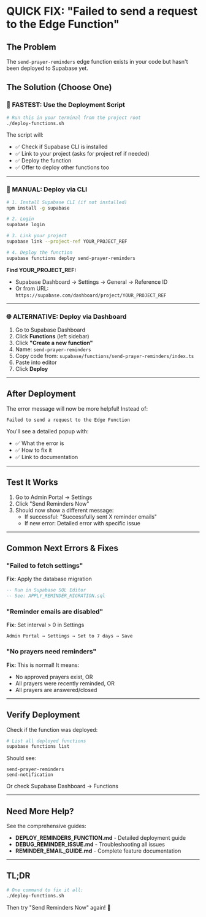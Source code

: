 # QUICK FIX: "Failed to send a request to the Edge Function"

## The Problem
The `send-prayer-reminders` edge function exists in your code but hasn't been deployed to Supabase yet.

## The Solution (Choose One)

### 🎯 FASTEST: Use the Deployment Script

```bash
# Run this in your terminal from the project root
./deploy-functions.sh
```

The script will:
- ✅ Check if Supabase CLI is installed
- ✅ Link to your project (asks for project ref if needed)
- ✅ Deploy the function
- ✅ Offer to deploy other functions too

---

### 🔧 MANUAL: Deploy via CLI

```bash
# 1. Install Supabase CLI (if not installed)
npm install -g supabase

# 2. Login
supabase login

# 3. Link your project
supabase link --project-ref YOUR_PROJECT_REF

# 4. Deploy the function
supabase functions deploy send-prayer-reminders
```

**Find YOUR_PROJECT_REF:**
- Supabase Dashboard → Settings → General → Reference ID
- Or from URL: `https://supabase.com/dashboard/project/YOUR_PROJECT_REF`

---

### 🌐 ALTERNATIVE: Deploy via Dashboard

1. Go to Supabase Dashboard
2. Click **Functions** (left sidebar)
3. Click **"Create a new function"**
4. Name: `send-prayer-reminders`
5. Copy code from: `supabase/functions/send-prayer-reminders/index.ts`
6. Paste into editor
7. Click **Deploy**

---

## After Deployment

The error message will now be more helpful! Instead of:
```
Failed to send a request to the Edge Function
```

You'll see a detailed popup with:
- ✅ What the error is
- ✅ How to fix it
- ✅ Link to documentation

---

## Test It Works

1. Go to Admin Portal → Settings
2. Click "Send Reminders Now"
3. Should now show a different message:
   - If successful: "Successfully sent X reminder emails"
   - If new error: Detailed error with specific issue

---

## Common Next Errors & Fixes

### "Failed to fetch settings"
**Fix:** Apply the database migration
```sql
-- Run in Supabase SQL Editor
-- See: APPLY_REMINDER_MIGRATION.sql
```

### "Reminder emails are disabled"
**Fix:** Set interval > 0 in Settings
```
Admin Portal → Settings → Set to 7 days → Save
```

### "No prayers need reminders"
**Fix:** This is normal! It means:
- No approved prayers exist, OR
- All prayers were recently reminded, OR
- All prayers are answered/closed

---

## Verify Deployment

Check if the function was deployed:

```bash
# List all deployed functions
supabase functions list
```

Should see:
```
send-prayer-reminders
send-notification
```

Or check Supabase Dashboard → Functions

---

## Need More Help?

See the comprehensive guides:
- **DEPLOY_REMINDERS_FUNCTION.md** - Detailed deployment guide
- **DEBUG_REMINDER_ISSUE.md** - Troubleshooting all issues
- **REMINDER_EMAIL_GUIDE.md** - Complete feature documentation

---

## TL;DR

```bash
# One command to fix it all:
./deploy-functions.sh
```

Then try "Send Reminders Now" again! 🚀

